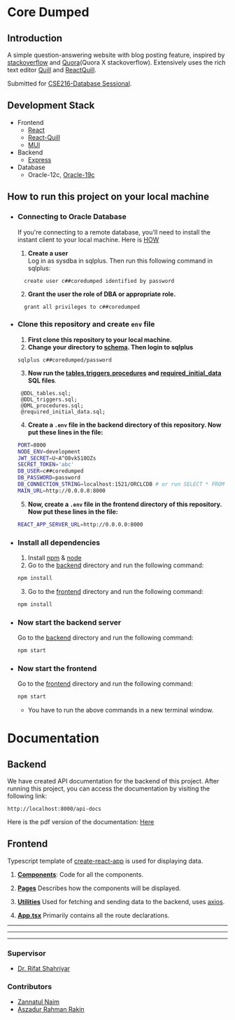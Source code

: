 # Core Dumped
## Introduction

A simple question-answering website with blog posting feature, inspired by [stackoverflow](https://stackoverflow.com/) and [Quora](https://www.quora.com/)(Quora X stackoverflow).
Extensively uses the rich text editor [Quill](https://github.com/quilljs/quill) and [ReactQuill](https://github.com/zenoamaro/react-quill).

Submitted for [CSE216-Database Sessional](https://cse.buet.ac.bd/studies/course_detail/CSE216).  
## Development Stack
- Frontend
  - [React](https://reactjs.org/)
  - [React-Quill](https://zenoamaro.github.io/react-quill/)
  - [MUI](mui.com)
- Backend
  - [Express](https://expressjs.com/)
- Database
  - Oracle-12c, [Oracle-19c](https://www.oracle.com/database/technologies/)
## How to run this project on your local machine
- ### **Connecting to Oracle Database**
  If you're connecting to a remote database, you'll need to install the instant client to your local machine. Here is [HOW](https://docs.oracle.com/en/database/oracle/machine-learning/oml4r/1.5.1/oread/installing-oracle-database-instant-client.html)

  1. **Create a user**  
     Log in as sysdba in sqlplus. Then run this following command in sqlplus:
    ```sqlplus
      create user c##coredumped identified by password
    ```
  2. **Grant the user the role of ****DBA**** or appropriate role.**
  ```sqlplus
    grant all privileges to c##coredumped
   ```
 - ### **Clone this repository and create `env` file**
   1. **First clone this repository to your local machine.**
   2. **Change your directory to [schema](./backend/src/database/schema/). Then login to sqlplus** 
    ```sqlplus
    sqlplus c##coredumped/password
    ```
   3. **Now run the [tables](./backend/src/database/schema/DDL_tables.sql),[triggers](./backend/src/database/schema/DDL_triggers.sql),[procedures](./backend/src/database/schema/DML_procedures.sql) and [required_initial_data](./backend/src/database/schema/required_initial_data.sql) SQL files**.
   ```sqlplus
    @DDL_tables.sql;
    @DDL_triggers.sql;
    @DML_procedures.sql;
    @required_initial_data.sql;
   ```
   4. **Create a `.env` file in the backend directory of this repository. Now put these lines in the file:**
    ```bash
    PORT=8000
    NODE_ENV=development
    JWT_SECRET=U~A^O8vk510OZs
    SECRET_TOKEN='abc'
    DB_USER=c##coredumped
    DB_PASSWORD=password
    DB_CONNECTION_STRING=localhost:1521/ORCLCDB # or run SELECT * FROM GLOBAL_NAME; and give appropriate connection string 
    MAIN_URL=http://0.0.0.0:8000
    ```
   5. **Now, create a `.env` file in the frontend directory of this repository. Now put these lines in the file:**
    ```bash
    REACT_APP_SERVER_URL=http://0.0.0.0:8000
    ```
- ### **Install all dependencies**

  1. Install [npm](https://www.npmjs.com/) & [node](https://nodejs.org/en/download/)
  2. Go to the [backend](./backend/) directory and run the following command:
    ```bash
    npm install
    ```
  3. Go to the [frontend](./frontend/) directory and run the following command:
  ```bash
  npm install
  ```
- ### Now start the backend server
   Go to the [backend](./backend/) directory and run the following command:
    ```bash
    npm start
    ```

- ### Now start the frontend 

  Go to the [frontend](./frontend/) directory and run the following command:
    ```bash
    npm start
    ```
  - You have to run the above commands in a new terminal window.


# **Documentation**

## **Backend**
We have created API documentation for the backend of this project. After running this project, you can access the documentation by visiting the following link:
```
http://localhost:8000/api-docs
```
Here is the pdf version of the documentation: [Here](./backend_doc.pdf)


## **Frontend**
Typescript template of [create-react-app](https://create-react-app.dev/) is used for displaying data.

1. [**Components**](./frontend/src/components/):
Code for all the components.

2. [**Pages**](./frontend/src/pages/)
Describes how the components will be displayed.

3. [**Utilities**](./frontend/src/utils/)
Used for fetching and sending data to the backend, uses [axios](https://axios-http.com/docs/intro).

4. [**App.tsx**](./frontend/src/App.tsx)
Primarily contains all the route declarations.


------
------
------

### **Supervisor**

- [Dr. Rifat Shahriyar](https://github.com/rifatshahriyar)
### **Contributors**
  - [Zannatul Naim](https://github.com/nayeem-17)
  - [Aszadur Rahman Rakin](https://github.com/rakin000)
